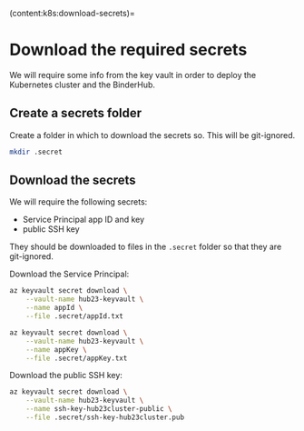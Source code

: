 (content:k8s:download-secrets)=
# Download the required secrets

We will require some info from the key vault in order to deploy the Kubernetes cluster and the BinderHub.

## Create a secrets folder

Create a folder in which to download the secrets so.
This will be git-ignored.

```bash
mkdir .secret
```

## Download the secrets

We will require the following secrets:

- Service Principal app ID and key
- public SSH key

They should be downloaded to files in the `.secret` folder so that they are git-ignored.

Download the Service Principal:

```bash
az keyvault secret download \
    --vault-name hub23-keyvault \
    --name appId \
    --file .secret/appId.txt
```

```bash
az keyvault secret download \
    --vault-name hub23-keyvault \
    --name appKey \
    --file .secret/appKey.txt
```

Download the public SSH key:

```bash
az keyvault secret download \
    --vault-name hub23-keyvault \
    --name ssh-key-hub23cluster-public \
    --file .secret/ssh-key-hub23cluster.pub
```
